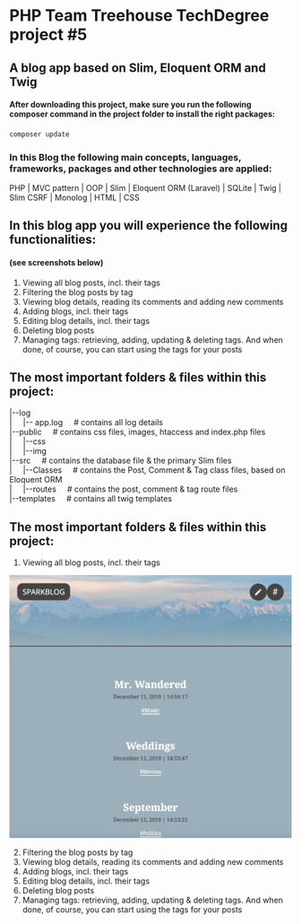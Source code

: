 # PHP Team Treehouse TechDegree project #5
## A blog app based on Slim, Eloquent ORM and Twig

#### After downloading this project, make sure you run the following composer command in the project folder to install the right packages:
```bash
composer update
```

### In this Blog the following main concepts, languages, frameworks, packages and other technologies are applied:
PHP | MVC pattern | OOP | Slim | Eloquent ORM (Laravel) | SQLite | Twig | Slim CSRF | Monolog | HTML | CSS

## In this blog app you will experience the following functionalities:
#### (see screenshots below)
1. Viewing all blog posts, incl. their tags
2. Filtering the blog posts by tag
3. Viewing blog details, reading its comments and adding new comments
4. Adding blogs, incl. their tags
5. Editing blog details, incl. their tags
5. Deleting blog posts
6. Managing tags: retrieving, adding, updating & deleting tags. And when done, of course, you can start using the tags for your posts

## The most important folders & files within this project:

|--log   
|&nbsp;&nbsp;&nbsp;&nbsp;&nbsp;|-- app.log&nbsp;&nbsp;&nbsp;&nbsp;&nbsp;# contains all log details  
|--public&nbsp;&nbsp;&nbsp;&nbsp;&nbsp;# contains css files, images, htaccess and index.php files  
|&nbsp;&nbsp;&nbsp;&nbsp;&nbsp;|--css  
|&nbsp;&nbsp;&nbsp;&nbsp;&nbsp;|--img  
|--src&nbsp;&nbsp;&nbsp;&nbsp;&nbsp;# contains the database file & the primary Slim files   
|&nbsp;&nbsp;&nbsp;&nbsp;&nbsp;|--Classes&nbsp;&nbsp;&nbsp;&nbsp;&nbsp;# contains the Post, Comment & Tag class files, based on Eloquent ORM  
|&nbsp;&nbsp;&nbsp;&nbsp;&nbsp;|--routes&nbsp;&nbsp;&nbsp;&nbsp;&nbsp;# contains the post, comment & tag route files  
|--templates&nbsp;&nbsp;&nbsp;&nbsp;&nbsp;# contains all twig templates  

## The most important folders & files within this project:
1. Viewing all blog posts, incl. their tags

![Image of Main Screen](screenshots/posts.png)

2. Filtering the blog posts by tag
3. Viewing blog details, reading its comments and adding new comments
4. Adding blogs, incl. their tags
5. Editing blog details, incl. their tags
5. Deleting blog posts
6. Managing tags: retrieving, adding, updating & deleting tags. And when done, of course, you can start using the tags for your posts
